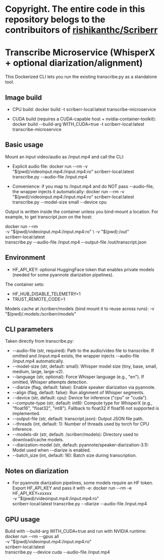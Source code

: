 
# Copyright. The entire code in this repository belogs to the contribuitors of [rishikanthc/Scriberr](https://github.com/rishikanthc/Scriberr)

# Transcribe Microservice (WhisperX + optional diarization/alignment)

This Dockerized CLI lets you run the existing transcribe.py as a standalone tool.

## Image build

- CPU build:
  docker build -t scriberr-local:latest transcribe-microservice

- CUDA build (requires a CUDA-capable host + nvidia-container-toolkit):
  docker build --build-arg WITH_CUDA=true -t scriberr-local:latest transcribe-microservice

## Basic usage

Mount an input video/audio as /input.mp4 and call the CLI:

- Explicit audio file:
  docker run --rm -v "$(pwd)/videoinput.mp4:/input.mp4:ro" scriberr-local:latest transcribe.py --audio-file /input.mp4

- Convenience: if you map to /input.mp4 and do NOT pass --audio-file, the wrapper injects it automatically:
  docker run --rm -v "$(pwd)/videoinput.mp4:/input.mp4:ro" scriberr-local:latest transcribe.py --model-size small --device cpu

Output is written inside the container unless you bind-mount a location. For example, to get transcript.json on the host:

  docker run --rm \
    -v "$(pwd)/videoinput.mp4:/input.mp4:ro" \
    -v "$(pwd):/out" \
    scriberr-local:latest \
    transcribe.py --audio-file /input.mp4 --output-file /out/transcript.json

## Environment

- HF_API_KEY: optional HuggingFace token that enables private models (needed for some pyannote diarization pipelines).

The container sets:
- HF_HUB_DISABLE_TELEMETRY=1
- TRUST_REMOTE_CODE=1

Models cache at /scriberr/models (bind mount it to reuse across runs):
  -v "$(pwd)/.models:/scriberr/models"

## CLI parameters

Taken directly from transcribe.py:

- --audio-file (str, required): Path to the audio/video file to transcribe. If omitted and /input.mp4 exists, the wrapper injects --audio-file /input.mp4 automatically.
- --model-size (str, default: small): Whisper model size (tiny, base, small, medium, large, large-v2).
- --language (str, optional): Force Whisper language (e.g., "en"). If omitted, Whisper attempts detection.
- --diarize (flag, default: false): Enable speaker diarization via pyannote.
- --align (flag, default: false): Run alignment of Whisper segments.
- --device (str, default: cpu): Device for inference ("cpu" or "cuda").
- --compute-type (str, default: int8): Compute type for WhisperX (e.g., "float16", "float32", "int8"). Fallback to float32 if float16 not supported is implemented.
- --output-file (str, default: transcript.json): Output JSON file path.
- --threads (int, default: 1): Number of threads used by torch for CPU inference.
- --models-dir (str, default: /scriberr/models): Directory used to download/cache models.
- --diarization-model (str, default: pyannote/speaker-diarization-3.1): Model used when --diarize is enabled.
- --batch_size (int, default: 16): Batch size during transcription.

## Notes on diarization

- For pyannote diarization pipelines, some models require an HF token. Export HF_API_KEY and pass it with -e:
  docker run --rm -e HF_API_KEY=xxxxx \
    -v "$(pwd)/videoinput.mp4:/input.mp4:ro" \
    scriberr-local:latest transcribe.py --diarize --audio-file /input.mp4

## GPU usage

Build with --build-arg WITH_CUDA=true and run with NVIDIA runtime:
  docker run --rm --gpus all \
    -v "$(pwd)/videoinput.mp4:/input.mp4:ro" \
    scriberr-local:latest \
    transcribe.py --device cuda --audio-file /input.mp4

